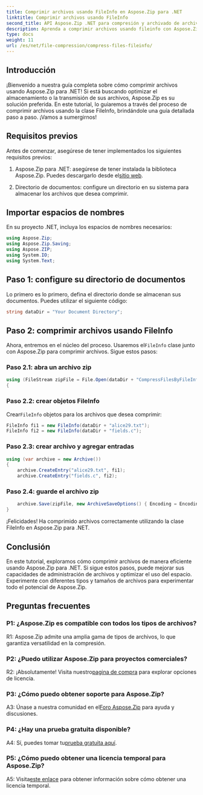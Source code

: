 ```yaml
---
title: Comprimir archivos usando FileInfo en Aspose.Zip para .NET
linktitle: Comprimir archivos usando FileInfo
second_title: API Aspose.Zip .NET para compresión y archivado de archivos
description: Aprenda a comprimir archivos usando fileinfo con Aspose.Zip para .NET. Siga nuestra guía paso a paso para una gestión eficiente de archivos.
type: docs
weight: 11
url: /es/net/file-compression/compress-files-fileinfo/
---
```

## Introducción

¡Bienvenido a nuestra guía completa sobre cómo comprimir archivos usando Aspose.Zip para .NET! Si está buscando optimizar el almacenamiento o la transmisión de sus archivos, Aspose.Zip es su solución preferida. En este tutorial, lo guiaremos a través del proceso de comprimir archivos usando la clase FileInfo, brindándole una guía detallada paso a paso. ¡Vamos a sumergirnos!

## Requisitos previos

Antes de comenzar, asegúrese de tener implementados los siguientes requisitos previos:

1.  Aspose.Zip para .NET: asegúrese de tener instalada la biblioteca Aspose.Zip. Puedes descargarlo desde el[sitio web](https://releases.aspose.com/zip/net/).

2. Directorio de documentos: configure un directorio en su sistema para almacenar los archivos que desea comprimir.

## Importar espacios de nombres

En su proyecto .NET, incluya los espacios de nombres necesarios:

```csharp
using Aspose.Zip;
using Aspose.Zip.Saving;
using Aspose.ZIP;
using System.IO;
using System.Text;
```

## Paso 1: configure su directorio de documentos

Lo primero es lo primero, defina el directorio donde se almacenan sus documentos. Puedes utilizar el siguiente código:

```csharp
string dataDir = "Your Document Directory";
```

## Paso 2: comprimir archivos usando FileInfo

 Ahora, entremos en el núcleo del proceso. Usaremos el`FileInfo` clase junto con Aspose.Zip para comprimir archivos. Sigue estos pasos:

### Paso 2.1: abra un archivo zip

```csharp
using (FileStream zipFile = File.Open(dataDir + "CompressFilesByFileInfo_out.zip", FileMode.Create))
{
```

### Paso 2.2: crear objetos FileInfo

 Crear`FileInfo` objetos para los archivos que desea comprimir:

```csharp
FileInfo fi1 = new FileInfo(dataDir + "alice29.txt");
FileInfo fi2 = new FileInfo(dataDir + "fields.c");
```

### Paso 2.3: crear archivo y agregar entradas

```csharp
using (var archive = new Archive())
{
    archive.CreateEntry("alice29.txt", fi1);
    archive.CreateEntry("fields.c", fi2);
```

### Paso 2.4: guarde el archivo zip

```csharp
    archive.Save(zipFile, new ArchiveSaveOptions() { Encoding = Encoding.ASCII });
}
```

¡Felicidades! Ha comprimido archivos correctamente utilizando la clase FileInfo en Aspose.Zip para .NET.

## Conclusión

En este tutorial, exploramos cómo comprimir archivos de manera eficiente usando Aspose.Zip para .NET. Si sigue estos pasos, puede mejorar sus capacidades de administración de archivos y optimizar el uso del espacio. Experimente con diferentes tipos y tamaños de archivos para experimentar todo el potencial de Aspose.Zip.

## Preguntas frecuentes

### P1: ¿Aspose.Zip es compatible con todos los tipos de archivos?

R1: Aspose.Zip admite una amplia gama de tipos de archivos, lo que garantiza versatilidad en la compresión.

### P2: ¿Puedo utilizar Aspose.Zip para proyectos comerciales?

 R2: ¡Absolutamente! Visita nuestro[pagina de compra](https://purchase.aspose.com/buy) para explorar opciones de licencia.

### P3: ¿Cómo puedo obtener soporte para Aspose.Zip?

 A3: Únase a nuestra comunidad en el[Foro Aspose.Zip](https://forum.aspose.com/c/zip/37) para ayuda y discusiones.

### P4: ¿Hay una prueba gratuita disponible?

 A4: Sí, puedes tomar tu[prueba gratuita aquí](https://releases.aspose.com/).

### P5: ¿Cómo puedo obtener una licencia temporal para Aspose.Zip?

 A5: Visita[este enlace](https://purchase.aspose.com/temporary-license/) para obtener información sobre cómo obtener una licencia temporal.